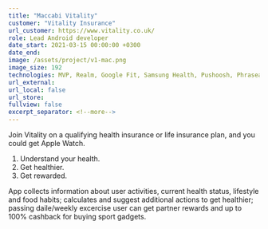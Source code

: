 ```yaml
---
title: "Maccabi Vitality"
customer: "Vitality Insurance"
url_customer: https://www.vitality.co.uk/
role: Lead Android developer
date_start: 2021-03-15 00:00:00 +0300
date_end:
image: /assets/project/v1-mac.png
image_size: 192
technologies: MVP, Realm, Google Fit, Samsung Health, Pushoosh, Phraseapp, 20+ Gradle Flavors, RTL Hebrew locale
url_external:
url_local: false
url_store:
fullview: false
excerpt_separator: <!--more-->
---
```

Join Vitality on a qualifying health insurance or life insurance plan, and you could get Apple Watch.

1. Understand your health.
2. Get healthier.
3. Get rewarded.

App collects information about user activities, current health status, lifestyle and food habits; calculates and suggest additional actions to get healthier; passing daile/weekly excercise user can get partner rewards and up to 100% cashback for buying sport gadgets.